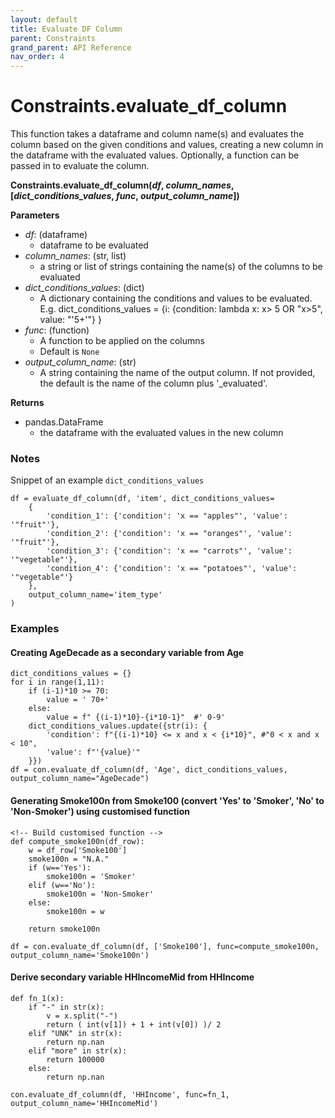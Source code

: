 ```yaml
---
layout: default
title: Evaluate DF Column
parent: Constraints
grand_parent: API Reference
nav_order: 4
---
```


# Constraints.evaluate_df_column

This function takes a dataframe and column name(s) and evaluates the column based on the given conditions and values, creating a new column in the dataframe with the evaluated values. Optionally, a function can be passed in to evaluate the column.

**Constraints.evaluate_df_column(*df*, *column_names*, [*dict_conditions_values*, *func*, *output_column_name*])**

**Parameters**
- *df*: (dataframe)
  - dataframe to be evaluated
- *column_names*: (str, list)
  - a string or list of strings containing the name(s) of the columns to be evaluated
- *dict_conditions_values*: (dict)
  - A dictionary containing the conditions and values to be evaluated. E.g. dict_conditions_values = {i: {condition: lambda x: x> 5 OR "x>5", value: "'5+'"} }
- *func*: (function)
  - A function to be applied on the columns
  - Default is `None`
- *output_column_name*: (str)
  - A string containing the name of the output column. If not provided, the default is the name of the column plus '_evaluated'.

**Returns**
- pandas.DataFrame
  - the dataframe with the evaluated values in the new column

### Notes

Snippet of an example `dict_conditions_values`
```
df = evaluate_df_column(df, 'item', dict_conditions_values=
    {
        'condition_1': {'condition': 'x == "apples"', 'value': '"fruit"'},
        'condition_2': {'condition': 'x == "oranges"', 'value': '"fruit"'},
        'condition_3': {'condition': 'x == "carrots"', 'value': '"vegetable"'},
        'condition_4': {'condition': 'x == "potatoes"', 'value': '"vegetable"'}
    },
    output_column_name='item_type'
)
```

### Examples

#### Creating AgeDecade as a secondary variable from Age
```
dict_conditions_values = {}
for i in range(1,11):
    if (i-1)*10 >= 70:
        value = ' 70+'
    else:
        value = f" {(i-1)*10}-{i*10-1}"  #' 0-9'
    dict_conditions_values.update({str(i): {
        'condition': f"{(i-1)*10} <= x and x < {i*10}", #"0 < x and x < 10",
        'value': f"'{value}'"
    }})
df = con.evaluate_df_column(df, 'Age', dict_conditions_values, output_column_name="AgeDecade")
```

#### Generating Smoke100n from Smoke100 (convert 'Yes' to 'Smoker', 'No' to 'Non-Smoker') using customised function
```
<!-- Build customised function -->
def compute_smoke100n(df_row):
    w = df_row['Smoke100']
    smoke100n = "N.A."
    if (w=='Yes'):
        smoke100n = 'Smoker'
    elif (w=='No'):
        smoke100n = 'Non-Smoker'
    else:
        smoke100n = w

    return smoke100n

df = con.evaluate_df_column(df, ['Smoke100'], func=compute_smoke100n, output_column_name='Smoke100n')
```

#### Derive secondary variable HHIncomeMid from HHIncome
```
def fn_1(x):
    if "-" in str(x):
        v = x.split("-")
        return ( int(v[1]) + 1 + int(v[0]) )/ 2
    elif "UNK" in str(x):
        return np.nan
    elif "more" in str(x):
        return 100000
    else:
        return np.nan
        
con.evaluate_df_column(df, 'HHIncome', func=fn_1, output_column_name='HHIncomeMid')
```
